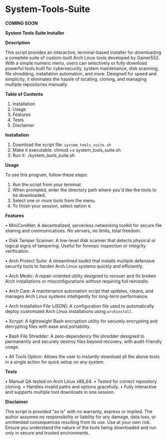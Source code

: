 # System-Tools-Suite

**COMING SOON**

**System Tools Suite Installer**

**Description**

This script provides an interactive, terminal-based installer for downloading a complete suite of custom-built Arch Linux tools developed by Gainer552. With a simple numeric menu, users can selectively or fully download powerful tools built for cybersecurity, system maintenance, disk scanning, file shredding, installation automation, and more. Designed for speed and simplicity, it eliminates the hassle of locating, cloning, and managing multiple repositories manually.

**Table of Contents**

1. Installation
2. Usage
3. Features
4. Tests
5. Disclaimer

**Installation**

1. Download the script file: `system_tools_suite.sh`
2. Make it executable:
   chmod +x system_tools_suite.sh
3. Run it:
   ./system_tools_suite.sh

**Usage**

To use this program, follow these steps:

1. Run the script from your terminal.
2. When prompted, enter the directory path where you'd like the tools to be downloaded.
3. Select one or more tools from the menu.
4. To finish your session, select option `0`.

**Features**

• MiniCoreNet:
A decentralized, serverless networking toolkit for secure file sharing and communications. No servers, no limits, total freedom.

• Disk Tamper Scanner:
A low-level disk scanner that detects physical or logical signs of tampering. Useful for forensic inspection or integrity verification.

• Arch Protect Suite:
A streamlined toolkit that installs multiple defensive security tools to harden Arch Linux systems quickly and efficiently.

• Arch Medic:
A repair-oriented utility designed to recover and fix broken Arch installations or misconfigurations without requiring full reinstalls.

• Arch Care:
A maintenance automation script that updates, cleans, and manages Arch Linux systems intelligently for long-term performance.

• Arch Installation File (JSON):
A configuration file used to automatically deploy customized Arch Linux installations using `archinstall`.

• Xcrypt:
A lightweight Bash encryption utility for securely encrypting and decrypting files with ease and portability.

• Bash File Shredder:
A zero-dependency file shredder designed to permanently and securely destroy files beyond recovery, with audit-friendly usage.

• All Tools Option:
Allows the user to instantly download all the above tools in a single action for quick setup on any system.

**Tests**

• Manual QA tested on Arch Linux x86_64.
• Tested for correct repository cloning.
• Handles invalid paths and options gracefully.
• Fully interactive and supports multiple tool downloads in one session.

**Disclaimer**

This script is provided "as is" with no warranty, express or implied. The author assumes no responsibility or liability for any damage, data loss, or unintended consequences resulting from its use. Use at your own risk. Ensure you understand the nature of the tools being downloaded and run only in secure and trusted environments.
